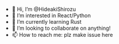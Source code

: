 - 👋 Hi, I’m @HideakiShirozu
- 👀 I’m interested in React/Python
- 🌱 I’m currently learning Rust
- 💞️ I’m looking to collaborate on anything!
- 📫 How to reach me: plz make issue here

<!---
HideakiShirozu/HideakiShirozu is a ✨ special ✨ repository because its `README.md` (this file) appears on your GitHub profile.
You can click the Preview link to take a look at your changes.
--->
